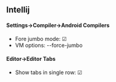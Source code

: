 ## Intellij

#### Settings->Compiler->Android Compilers
- Fore jumbo mode: &#x2611;
- VM options: --force-jumbo

#### Editor->Editor Tabs
- Show tabs in single row: &#x2611;
